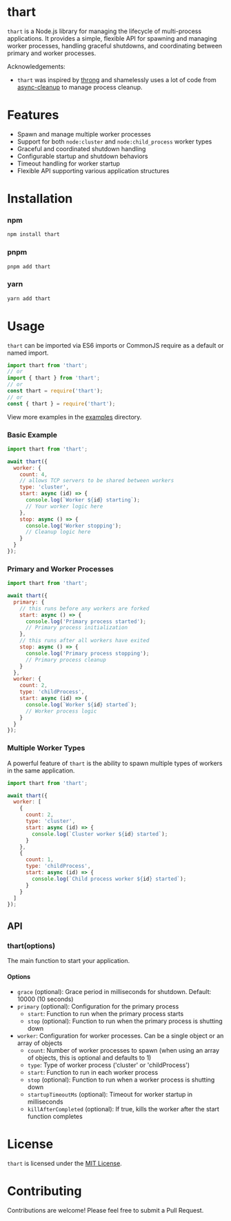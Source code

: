  # thart

`thart` is a Node.js library for managing the lifecycle of multi-process applications. It provides a simple, flexible API for spawning and managing worker processes, handling graceful shutdowns, and coordinating between primary and worker processes.

Acknowledgements:

- `thart` was inspired by [throng](https://github.com/hunterloftis/throng) and shamelessly uses a lot of code from [async-cleanup](https://www.npmjs.com/package/async-cleanup) to manage process cleanup.

# Features

- Spawn and manage multiple worker processes
- Support for both `node:cluster` and `node:child_process` worker types
- Graceful and coordinated shutdown handling
- Configurable startup and shutdown behaviors
- Timeout handling for worker startup
- Flexible API supporting various application structures

# Installation

### npm

```bash
npm install thart
```

### pnpm

```bash
pnpm add thart
```

### yarn

```bash
yarn add thart
```

# Usage

`thart` can be imported via ES6 imports or CommonJS require as a default or named import.


```javascript
import thart from 'thart';
// or
import { thart } from 'thart';
// or
const thart = require('thart');
// or
const { thart } = require('thart');
```

View more examples in the [examples](examples) directory.

### Basic Example

```javascript
import thart from 'thart';

await thart({
  worker: {
    count: 4,
    // allows TCP servers to be shared between workers
    type: 'cluster',
    start: async (id) => {
      console.log(`Worker ${id} starting`);
      // Your worker logic here
    },
    stop: async () => {
      console.log('Worker stopping');
      // Cleanup logic here
    }
  }
});
```

### Primary and Worker Processes

```javascript
import thart from 'thart';

await thart({
  primary: {
    // this runs before any workers are forked
    start: async () => {
      console.log('Primary process started');
      // Primary process initialization
    },
    // this runs after all workers have exited
    stop: async () => {
      console.log('Primary process stopping');
      // Primary process cleanup
    }
  },
  worker: {
    count: 2,
    type: 'childProcess',
    start: async (id) => {
      console.log(`Worker ${id} started`);
      // Worker process logic
    }
  }
});
```

### Multiple Worker Types

A powerful feature of `thart` is the ability to spawn multiple types of workers in the same application.

```javascript
import thart from 'thart';

await thart({
  worker: [
    {
      count: 2,
      type: 'cluster',
      start: async (id) => {
        console.log(`Cluster worker ${id} started`);
      }
    },
    {
      count: 1,
      type: 'childProcess',
      start: async (id) => {
        console.log(`Child process worker ${id} started`);
      }
    }
  ]
});
```

## API

### thart(options)

The main function to start your application.

#### Options

- `grace` (optional): Grace period in milliseconds for shutdown. Default: 10000 (10 seconds)
- `primary` (optional): Configuration for the primary process
  - `start`: Function to run when the primary process starts
  - `stop` (optional): Function to run when the primary process is shutting down
- `worker`: Configuration for worker processes. Can be a single object or an array of objects
  - `count`: Number of worker processes to spawn (when using an array of objects, this is optional and defaults to 1)
  - `type`: Type of worker process ('cluster' or 'childProcess')
  - `start`: Function to run in each worker process
  - `stop` (optional): Function to run when a worker process is shutting down
  - `startupTimeoutMs` (optional): Timeout for worker startup in milliseconds
  - `killAfterCompleted` (optional): If true, kills the worker after the start function completes

# License

`thart` is licensed under the [MIT License](LICENSE).

# Contributing

Contributions are welcome! Please feel free to submit a Pull Request.
